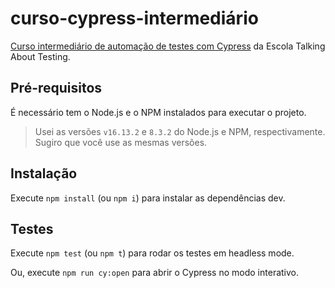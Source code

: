 # curso-cypress-intermediário

[Curso intermediário de automação de testes com Cypress](http://talkingabouttesting.coursify.me/courses/testes-automatizados-com-cypress-intermediario) da Escola Talking About Testing.

## Pré-requisitos

É necessário tem o Node.js e o NPM instalados para executar o projeto.

> Usei as versões `v16.13.2` e `8.3.2` do Node.js e NPM, respectivamente. Sugiro que você use as mesmas versões.

## Instalação

Execute `npm install` (ou `npm i`) para instalar as dependências dev.

## Testes

Execute `npm test` (ou `npm t`) para rodar os testes em headless mode.

Ou, execute `npm run cy:open` para abrir o Cypress no modo interativo.